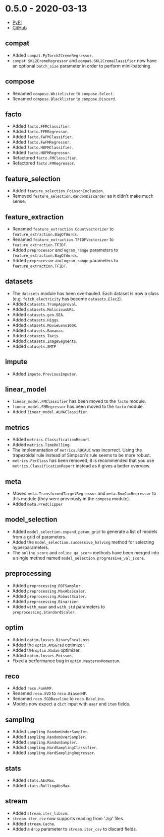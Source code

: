 # 0.5.0 - 2020-03-13

- [PyPI](https://pypi.org/project/creme/0.5.0/)
- [GitHub](https://github.com/MaxHalford/creme/releases/tag/0.5.0)

## compat

- Added `compat.PyTorch2CremeRegressor`.
- `compat.SKL2CremeRegressor` and `compat.SKL2CremeClassifier` now have an optional `batch_size` parameter in order to perform mini-batching.

## compose

- Renamed `compose.Whitelister` to `compose.Select`.
- Renamed `compose.Blacklister` to `compose.Discard`.

## facto

- Added `facto.FFMClassifier`.
- Added `facto.FFMRegressor`.
- Added `facto.FwFMClassifier`.
- Added `facto.FwFMRegressor`.
- Added `facto.HOFMClassifier`.
- Added `facto.HOFMRegressor`.
- Refactored `facto.FMClassifier`.
- Refactored `facto.FMRegressor`.

## feature_selection

- Added `feature_selection.PoissonInclusion`.
- Removed `feature_selection.RandomDiscarder` as it didn't make much sense.

## feature_extraction

- Renamed `feature_extraction.CountVectorizer` to `feature_extraction.BagOfWords`.
- Renamed `feature_extraction.TFIDFVectorizer` to `feature_extraction.TFIDF`.
- Added `preprocessor` and `ngram_range` parameters to `feature_extraction.BagOfWords`.
- Added `preprocessor` and `ngram_range` parameters to `feature_extraction.TFIDF`.

## datasets

- The `datasets` module has been overhauled. Each dataset is now a class (e.g. `fetch_electricity` has become `datasets.Elec2`).
- Added `datasets.TrumpApproval`.
- Added `datasets.MaliciousURL`.
- Added `datasets.gen.SEA`.
- Added `datasets.Higgs`.
- Added `datasets.MovieLens100K`.
- Added `datasets.Bananas`.
- Added `datasets.Taxis`.
- Added `datasets.ImageSegments`.
- Added `datasets.SMTP`

## impute

- Added `impute.PreviousImputer`.

## linear_model

- `linear_model.FMClassifier` has been moved to the `facto` module.
- `linear_model.FMRegressor` has been  moved to the `facto` module.
- Added `linear_model.ALMAClassifier`.

## metrics

- Added `metrics.ClassificationReport`.
- Added `metrics.TimeRolling`.
- The implementation of `metrics.ROCAUC` was incorrect. Using the trapezoidal rule instead of Simpson's rule seems to be more robust.
- `metrics.PerClass` has been removed; it is recommended that you use `metrics.ClassificationReport` instead as it gives a better overview.

## meta

- Moved `meta.TransformedTargetRegressor` and `meta.BoxCoxRegressor` to this module (they were previously in the `compose` module).
- Added `meta.PredClipper`

## model_selection

- Added `model_selection.expand_param_grid` to generate a list of models from a grid of parameters.
- Added the `model_selection.successive_halving` method for selecting hyperparameters.
- The `online_score` and `online_qa_score` methods have been merged into a single method named `model_selection.progressive_val_score`.

## preprocessing

- Added `preprocessing.RBFSampler`.
- Added `preprocessing.MaxAbsScaler`.
- Added `preprocessing.RobustScaler`.
- Added `preprocessing.Binarizer`.
- Added `with_mean` and `with_std` parameters to `preprocessing.StandardScaler`.

## optim

- Added `optim.losses.BinaryFocalLoss`.
- Added the `optim.AMSGrad` optimizer.
- Added the `optim.Nadam` optimizer.
- Added `optim.losses.Poisson`.
- Fixed a performance bug in `optim.NesterovMomentum`.

## reco

- Added `reco.FunkMF`.
- Renamed `reco.SVD` to `reco.BiasedMF`.
- Renamed `reco.SGDBaseline` to `reco.Baseline`.
- Models now expect a `dict` input with `user` and `item` fields.

## sampling

- Added `sampling.RandomUnderSampler`.
- Added `sampling.RandomOverSampler`.
- Added `sampling.RandomSampler`.
- Added `sampling.HardSamplingClassifier`.
- Added `sampling.HardSamplingRegressor`.

## stats

- Added `stats.AbsMax`.
- Added `stats.RollingAbsMax`.

## stream

- Added `stream.iter_libsvm`.
- `stream.iter_csv` now supports reading from '.zip' files.
- Added `stream.Cache`.
- Added a `drop` parameter to `stream.iter_csv` to discard fields.
